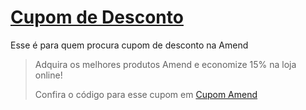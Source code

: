 # [Cupom de Desconto](https://github.com/CupomDeDesconto/Promocoes/blob/main/README.md)
Esse é para quem procura cupom de desconto na Amend
<blockquote cite="https://asasdodesconto.com/desconto/adquira-os-melhores-produtos-amend-e-economize-15-na-loja-online-2192003"><p>Adquira os melhores produtos Amend e economize 15% na loja online!</p><footer>Confira o código para esse cupom em <a href="https://asasdodesconto.com/desconto/adquira-os-melhores-produtos-amend-e-economize-15-na-loja-online-2192003">Cupom Amend</a></footer></blockquote>
